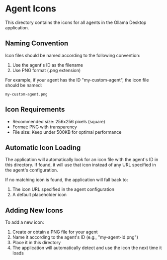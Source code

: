 # Agent Icons

This directory contains the icons for all agents in the Ollama Desktop application.

## Naming Convention

Icon files should be named according to the following convention:

1. Use the agent's ID as the filename
2. Use PNG format (.png extension)

For example, if your agent has the ID "my-custom-agent", the icon file should be named:
```
my-custom-agent.png
```

## Icon Requirements

- Recommended size: 256x256 pixels (square)
- Format: PNG with transparency
- File size: Keep under 500KB for optimal performance

## Automatic Icon Loading

The application will automatically look for an icon file with the agent's ID in this directory. If found, it will use that icon instead of any URL specified in the agent's configuration.

If no matching icon is found, the application will fall back to:
1. The icon URL specified in the agent configuration
2. A default placeholder icon

## Adding New Icons

To add a new icon:
1. Create or obtain a PNG file for your agent
2. Name it according to the agent's ID (e.g., "my-agent-id.png")
3. Place it in this directory
4. The application will automatically detect and use the icon the next time it loads 